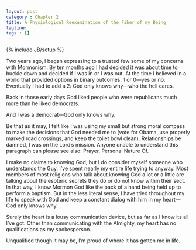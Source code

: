 ```yaml
---
layout: post
category : Chapter 2
title: A Physiological Reexamination of the Fiber of my Being
tagline:
tags : []
---
```

{% include JB/setup %}

Two years ago, I began expressing to a trusted few some of my concerns with Mormonism. By ten months ago I had decided it was about time to buckle down and decided if I was in or I was out. At the time I believed in a world that provided options in binary outcomes. 1 or 0—yes or no. Eventually I had to add a 2: God only knows why—who the hell cares.

Back in those early days God liked people who were republicans much more than he liked democrats. 

And I was a democrat—God only knows why.

Be that as it may, I felt like I was using my small but strong moral compass to make the decisions that God needed me to (vote for Obama, use properly marked road crossings, and keep the toilet bowl clean). Relationships be damned, I was on the Lord’s mission. Anyone unable to understand this paragraph can please see also: Prayer, Personal Nature Of.

I make no claims to knowing God, but I do consider myself someone who understands the Guy. I’ve spent nearly my entire life trying to anyway. Most members of most religions who talk about knowing God a lot or a little are talking about the esoteric secrets they do or do not know within their sect. In that way, I know Mormon God like the back of a hand being held up to perform a baptism. But in the less literal sense, I have tried throughout my life to speak with God and keep a constant dialog with him in my heart—God only knows why. 

Surely the heart is a lousy communication device, but as far as I know its all I’ve got. Other than communicating with the Almighty, my heart has no qualifications as my spokesperson.

Unqualified though it may be, I’m proud of where it has gotten me in life.
